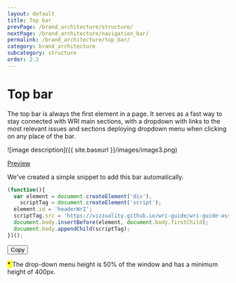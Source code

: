 ```yaml
---
layout: default
title: Top bar
prevPage: /brand_architecture/structure/
nextPage: /brand_architecture/navigation_bar/
permalink: /brand_architecture/top_bar/
category: brand_architecture
subcategory: structure
order: 2.2
---
```


# Top bar

The top bar is always the first element in a page. It serves as a fast way to stay connected
with WRI main sections, with a dropdown with links to the most relevant issues and
sections deploying dropdown menu when clicking on any place of the bar.

![image description]({{ site.baseurl }}/images/image3.png)

<a class="button align-right" href="https://vizzuality.github.io/wri-guide/">Preview</a>

We've created a simple snippet to add this bar automatically.

```js
(function(){
  var element = document.createElement('div'),
    scriptTag = document.createElement('script');
  element.id = 'headerWrI';
  scriptTag.src = 'https://vizzuality.github.io/wri-guide/wri-guide-assets.js';
  document.body.insertBefore(element, document.body.firstChild);
  document.body.appendChild(scriptTag);
})();
```

<div class="align-right">
	<button class="button align-right" data-clipboard-text="(function(){var element = document.createElement('div'), scriptTag = document.createElement('script'); element.id = 'headerWrI'; scriptTag.src = 'https://vizzuality.github.io/wri-guide/wri-guide-assets.js'; document.body.insertBefore(element, document.body.firstChild); document.body.appendChild(scriptTag); })();">Copy</button>
</div>

<mark> * </mark> The drop-down menu height is 50% of the window and has a minimum height of 400px.
